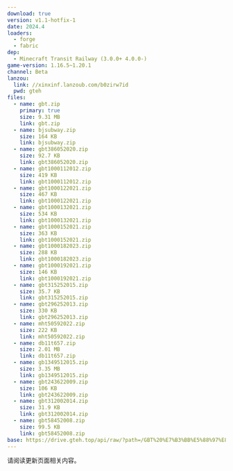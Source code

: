 ```yaml
---
download: true
version: v1.1-hotfix-1
date: 2024.4
loaders:
  - forge
  - fabric
dep:
  - Minecraft Transit Railway (3.0.0+ 4.0.0-)
game-version: 1.16.5~1.20.1
channel: Beta
lanzou:
  link: //xinxinf.lanzoub.com/b0zirw7id
  pwd: gteh
files:
  - name: gbt.zip
    primary: true
    size: 9.31 MB
    link: gbt.zip
  - name: bjsubway.zip
    size: 164 KB
    link: bjsubway.zip
  - name: gbt386052020.zip
    size: 92.7 KB
    link: gbt386052020.zip
  - name: gbt1000112012.zip
    size: 419 KB
    link: gbt1000112012.zip
  - name: gbt1000122021.zip
    size: 467 KB
    link: gbt1000122021.zip
  - name: gbt1000132021.zip
    size: 534 KB
    link: gbt1000132021.zip
  - name: gbt1000152021.zip
    size: 363 KB
    link: gbt1000152021.zip
  - name: gbt1000182023.zip
    size: 288 KB
    link: gbt1000182023.zip
  - name: gbt1000192021.zip
    size: 146 KB
    link: gbt1000192021.zip
  - name: gbt315252015.zip
    size: 35.7 KB
    link: gbt315252015.zip
  - name: gbt296252013.zip
    size: 330 KB
    link: gbt296252013.zip
  - name: mht50592022.zip
    size: 222 KB
    link: mht50592022.zip
  - name: db11t657.zip
    size: 2.01 MB
    link: db11t657.zip
  - name: gb1349512015.zip
    size: 3.35 MB
    link: gb1349512015.zip
  - name: gbt243622009.zip
    size: 106 KB
    link: gbt243622009.zip
  - name: gbt312002014.zip
    size: 31.9 KB
    link: gbt312002014.zip
  - name: gbt58452008.zip
    size: 99.5 KB
    link: gbt58452008.zip
base: https://drive.gteh.top/api/raw/?path=/GBT%20%E7%B3%BB%E5%88%97%E8%BF%BD%E5%8A%A0%E5%8C%85/v1.1-hotfix-1/
---
```


请阅读更新页面相关内容。